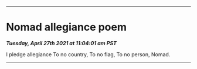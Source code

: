 
***

# Nomad allegiance poem

_**Tuesday, April 27th 2021 at 11:04:01 am PST**_

I pledge allegiance
To no country,
To no flag,
To no person,
Nomad.

***

